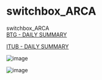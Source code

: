 # switchbox_ARCA
switchbox_ARCA</br>
[BTG  - DAILY SUMMARY](https://github.com/bdincerTrader/switchbox_ARCA/files/11594160/submission-table-data.1.csv)

[ITUB - DAILY SUMMARY](https://github.com/bdincerTrader/switchbox_ARCA/files/11594171/submission-table-data.2.csv)




![image](https://github.com/bdincerTrader/switchbox_ARCA/assets/127531384/49b07076-2c63-4ae1-b94f-6535e824647b)


![image](https://github.com/bdincerTrader/switchbox_ARCA/assets/127531384/80e7b4b7-9845-4ca3-b6c0-ac069212fcd0)
